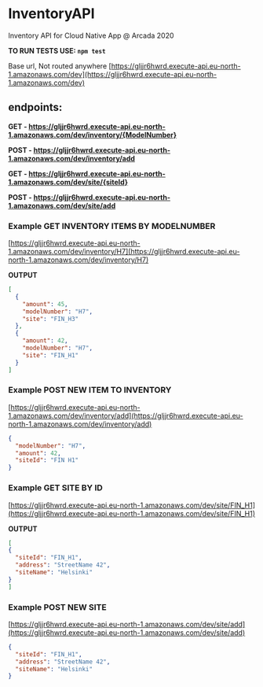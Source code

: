 # InventoryAPI
Inventory API for Cloud Native App @ Arcada 2020

**TO RUN TESTS USE: ```npm test```**

Base url, Not routed anywhere
[https://gljjr6hwrd.execute-api.eu-north-1.amazonaws.com/dev](https://gljjr6hwrd.execute-api.eu-north-1.amazonaws.com/dev)

## endpoints:
  **GET - https://gljjr6hwrd.execute-api.eu-north-1.amazonaws.com/dev/inventory/{ModelNumber}**

  **POST - https://gljjr6hwrd.execute-api.eu-north-1.amazonaws.com/dev/inventory/add**

  **GET - https://gljjr6hwrd.execute-api.eu-north-1.amazonaws.com/dev/site/{siteId}**

  **POST - https://gljjr6hwrd.execute-api.eu-north-1.amazonaws.com/dev/site/add**



### Example GET INVENTORY ITEMS BY MODELNUMBER
[https://gljjr6hwrd.execute-api.eu-north-1.amazonaws.com/dev/inventory/H7](https://gljjr6hwrd.execute-api.eu-north-1.amazonaws.com/dev/inventory/H7)

**OUTPUT**
```json
[
  {
    "amount": 45,
    "modelNumber": "H7",
    "site": "FIN_H3"
  },
  {
    "amount": 42,
    "modelNumber": "H7",
    "site": "FIN_H1"
  }
]
```

### Example POST NEW ITEM TO INVENTORY
[https://gljjr6hwrd.execute-api.eu-north-1.amazonaws.com/dev/inventory/add](https://gljjr6hwrd.execute-api.eu-north-1.amazonaws.com/dev/inventory/add)

```json
{
  "modelNumber": "H7", 
  "amount": 42,
  "siteId": "FIN H1"
}
```

### Example GET SITE BY ID
[https://gljjr6hwrd.execute-api.eu-north-1.amazonaws.com/dev/site/FIN_H1](https://gljjr6hwrd.execute-api.eu-north-1.amazonaws.com/dev/site/FIN_H1)

**OUTPUT**
```json
[
{
  "siteId": "FIN_H1",
  "address": "StreetName 42",
  "siteName": "Helsinki"
}
]
```


### Example POST NEW SITE

[https://gljjr6hwrd.execute-api.eu-north-1.amazonaws.com/dev/site/add](https://gljjr6hwrd.execute-api.eu-north-1.amazonaws.com/dev/site/add)

```json
{
  "siteId": "FIN_H1",
  "address": "StreetName 42",
  "siteName": "Helsinki"
}
```